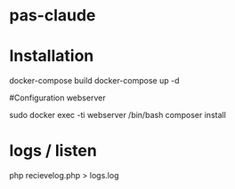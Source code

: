# pas-claude

# Installation 
docker-compose build
docker-compose up -d

#Configuration webserver

sudo docker exec -ti webserver /bin/bash
composer install

# logs / listen 

php recievelog.php > logs.log